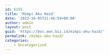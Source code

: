 ```yaml
---
id: 6155
title: 'Mimpi Aku Haid'
date: '2022-10-05T21:46:59+00:00'
author: admin
layout: post
guid: 'https://bos.awn.biz.id/mimpi-aku-haid/'
permalink: /mimpi-aku-haid/
categories:
    - Uncategorized
---
```


